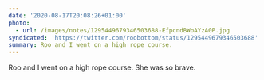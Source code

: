 ```yaml
---
date: '2020-08-17T20:08:26+01:00'
photo:
  - url: /images/notes/1295449679346503688-EfpcndBWoAYzA0P.jpg
syndicated: 'https://twitter.com/roobottom/status/1295449679346503688'
summary: Roo and I went on a high rope course.
---
```

Roo and I went on a high rope course. She was so brave. 
